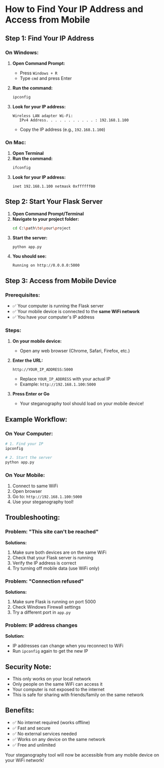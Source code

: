 # How to Find Your IP Address and Access from Mobile

## Step 1: Find Your IP Address

### On Windows:
1. **Open Command Prompt:**
   - Press `Windows + R`
   - Type `cmd` and press Enter

2. **Run the command:**
   ```bash
   ipconfig
   ```

3. **Look for your IP address:**
   ```
   Wireless LAN adapter Wi-Fi:
      IPv4 Address. . . . . . . . . . . : 192.168.1.100
   ```
   - Copy the IP address (e.g., `192.168.1.100`)

### On Mac:
1. **Open Terminal**
2. **Run the command:**
   ```bash
   ifconfig
   ```
3. **Look for your IP address:**
   ```
   inet 192.168.1.100 netmask 0xffffff00
   ```

## Step 2: Start Your Flask Server

1. **Open Command Prompt/Terminal**
2. **Navigate to your project folder:**
   ```bash
   cd C:\path\to\your\project
   ```
3. **Start the server:**
   ```bash
   python app.py
   ```
4. **You should see:**
   ```
   Running on http://0.0.0.0:5000
   ```

## Step 3: Access from Mobile Device

### Prerequisites:
- ✅ Your computer is running the Flask server
- ✅ Your mobile device is connected to the **same WiFi network**
- ✅ You have your computer's IP address

### Steps:
1. **On your mobile device:**
   - Open any web browser (Chrome, Safari, Firefox, etc.)

2. **Enter the URL:**
   ```
   http://YOUR_IP_ADDRESS:5000
   ```
   - Replace `YOUR_IP_ADDRESS` with your actual IP
   - Example: `http://192.168.1.100:5000`

3. **Press Enter or Go**
   - Your steganography tool should load on your mobile device!

## Example Workflow:

### On Your Computer:
```bash
# 1. Find your IP
ipconfig

# 2. Start the server
python app.py
```

### On Your Mobile:
1. Connect to same WiFi
2. Open browser
3. Go to: `http://192.168.1.100:5000`
4. Use your steganography tool!

## Troubleshooting:

### Problem: "This site can't be reached"
**Solutions:**
1. Make sure both devices are on the same WiFi
2. Check that your Flask server is running
3. Verify the IP address is correct
4. Try turning off mobile data (use WiFi only)

### Problem: "Connection refused"
**Solutions:**
1. Make sure Flask is running on port 5000
2. Check Windows Firewall settings
3. Try a different port in `app.py`

### Problem: IP address changes
**Solution:** 
- IP addresses can change when you reconnect to WiFi
- Run `ipconfig` again to get the new IP

## Security Note:
- This only works on your local network
- Only people on the same WiFi can access it
- Your computer is not exposed to the internet
- This is safe for sharing with friends/family on the same network

## Benefits:
- ✅ No internet required (works offline)
- ✅ Fast and secure
- ✅ No external services needed
- ✅ Works on any device on the same network
- ✅ Free and unlimited

Your steganography tool will now be accessible from any mobile device on your WiFi network! 